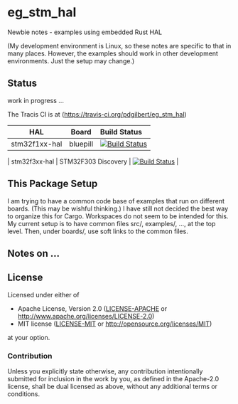 # eg_stm_hal
Newbie notes - examples using embedded Rust HAL

(My development environment is Linux, so these notes are specific to that 
in many places. However, the examples should work in other development 
environments. Just the setup may change.)

##  Status
work in progress ...

The Tracis CI is at (https://travis-ci.org/pdgilbert/eg_stm_hal)

|      HAL       |      Board          | Build Status     |
| -------------- |:-------------------:|:---------------- |
| stm32f1xx-hal  |     bluepill        | [![Build Status](https://travis-ci.org/pdgilbert/eg_stm_hal.svg?branch=master)](https://travis-ci.org/pdgilbert/eg_stm_hal) |

| stm32f3xx-hal  | STM32F303 Discovery | [![Build Status](https://travis-ci.org/pdgilbert/eg_stm_hal.svg?branch=master)](https://travis-ci.org/pdgilbert/eg_stm_hal) |


##  This Package Setup
I am trying to have a common code base of examples that run on different boards.
(This may be wishful thinking.) I have still not decided the best way to 
organize this for Cargo. Workspaces do not seem to be intended for this.
My current setup is to have common files src/, examples/, ..., at the top level.
Then, under boards/,  use soft links to the common files.

##  Notes on ...

## License

Licensed under either of

- Apache License, Version 2.0 ([LICENSE-APACHE](LICENSE-APACHE) or
  http://www.apache.org/licenses/LICENSE-2.0)
- MIT license ([LICENSE-MIT](LICENSE-MIT) or http://opensource.org/licenses/MIT)

at your option.

### Contribution

Unless you explicitly state otherwise, any contribution intentionally submitted
for inclusion in the work by you, as defined in the Apache-2.0 license, shall be
dual licensed as above, without any additional terms or conditions.
